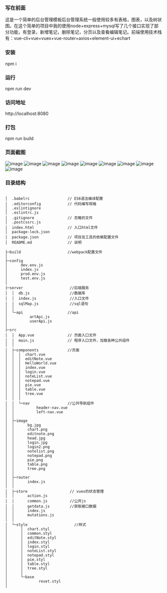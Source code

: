 ### 写在前面
这是一个简单的后台管理模板后台管理系统一般使用较多有表格，图表，以及树状图。在这个简单的项目中我的使用node+express+mysql写了几个接口实现了部分功能，有登录，新增笔记，删除笔记，分页以及查看编辑笔记。前端使用技术栈有：vue-cli+vue+vuex+vue-router+axios+element-ui+echart
### 安装
npm i
### 运行 
npm run dev
### 访问地址
http://localhost:8080
### 打包
npm run build
### 页面截图

![image](https://github.com/kola828/personal-backstage/blob/master/src/image/login.jpg)
![image](https://github.com/kola828/personal-backstage/blob/master/src/image/login2.png)
![image](https://github.com/kola828/personal-backstage/blob/master/src/image/notelist.png)
![image](https://github.com/kola828/personal-backstage/blob/master/src/image/editnote.png)
![image](https://github.com/kola828/personal-backstage/blob/master/src/image/notepad.png)
![image](https://github.com/kola828/personal-backstage/blob/master/src/image/chart.png)
![image](https://github.com/kola828/personal-backstage/blob/master/src/image/pie.png)
![image](https://github.com/kola828/personal-backstage/blob/master/src/image/table.png)
![image](https://github.com/kola828/personal-backstage/blob/master/src/image/tree.png)

### 目录结构

```

│  .babelrc                 // ES6语法编译配置
│  .editorconfig            // 代码编写规格
│  .eslintignore
│  .eslintrc.js
│  .gitignore               // 忽略的文件     
│  .postcssrc.js
│  index.html               // 入口html文件
│  package-lock.json
│  package.json             // 项目及工具的依赖配置文件
│  README.md                // 说明
         
├─build                     //webpack配置文件
│      
├─config
│      dev.env.js
│      index.js
│      prod.env.js
│      test.env.js     
│                  
├─server                     //后端服务
│  │  db.js                  //数据库
│  │  index.js               //入口文件
│  │  sqlMap.js              //sql语句
│  │  
│  └─api                    //api
│          artApi.js 
│          userApi.js
│          
├─src
│  │  App.vue               // 页面入口文件
│  │  main.js               // 程序入口文件，加载各种公共组件
│  │      
│  ├─components             //页面
│  │  │  chart.vue          
│  │  │  editNote.vue
│  │  │  HelloWorld.vue
│  │  │  index.vue
│  │  │  login.vue
│  │  │  noteList.vue
│  │  │  notepad.vue
│  │  │  pie.vue
│  │  │  table.vue
│  │  │  tree.vue
│  │  │  
│  │  └─nav                 //公共导航组件
│  │          header-nav.vue
│  │          left-nav.vue
│  │          
│  ├─image
│  │      bg.jpg
│  │      chart.png
│  │      editnote.png
│  │      head.jpg
│  │      login.jpg
│  │      login2.png
│  │      notelist.png
│  │      notepad.png
│  │      pie.png
│  │      table.png
│  │      tree.png
│  │      
│  ├─router
│  │      index.js
│  │      
│  ├─store                   // vuex的状态管理
│  │      action.js
│  │      common.js          //公共js
│  │      getdata.js         //获取接口数据
│  │      index.js
│  │      mutations.js
│  │      
│  └─style                     //样式
│      │  chart.styl
│      │  common.styl
│      │  editNote.styl
│      │  index.styl
│      │  login.styl
│      │  noteList.styl
│      │  notepad.styl
│      │  pie.styl
│      │  table.styl
│      │  tree.styl
│      │  
│      └─base
│              reset.styl
│              

```